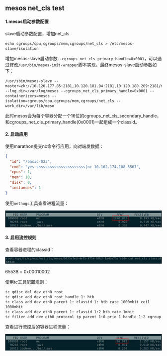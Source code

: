 ## mesos net_cls test

#### 1.mesos启动参数配置

slave启动参数配置，增加net_cls

```shell
echo cgroups/cpu,cgroups/mem,cgroups/net_cls > /etc/mesos-slave/isolation
```

增加mesos-slave启动参数`--cgroups_net_cls_primary_handle=0x0001`，可以通过修改`/usr/bin/mesos-init-wrapper`脚本实现，最终mesos-slave启动参数如下：

```shell
/usr/sbin/mesos-slave --master=zk://10.120.177.85:2181,10.120.181.94:2181,10.120.180.209:2181/mesos --log_dir=/var/log/mesos --cgroups_net_cls_primary_handle=0x0001 --containerizers=mesos --isolation=cgroups/cpu,cgroups/mem,cgroups/net_cls --work_dir=/var/lib/meso
```

此时mesos会为每个容器分配一个16位的cgroups_net_cls_secondary_handle，和cgroups_net_cls_primary_handle(0x0001)一起组成一个classid。

#### 2. 启动应用

使用marathon提交nc命令行应用，向对端发数据：

```json
{
  "id": "/basic-023",
  "cmd": "yes ssssssssssssssssssssss|nc 10.162.174.188 5567",
  "cpus": 1,
  "mem": 10,
  "disk": 0,
  "instances": 1
}
```

使用`nethogs`工具查看进程流量：

![](pic/rmp_net_cls_before.png)

#### 3. 启用流控规则

查看容器进程的classid：

![](pic/rmp_net_cls_classid.png)

65538 = 0x00010002

使用tc工具配置规则：

```shell
tc qdisc del dev eth0 root
tc qdisc add dev eth0 root handle 1: htb
tc class add dev eth0 parent 1: classid 1: htb rate 1000mbit ceil 1000mbit
tc class add dev eth0 parent 1: classid 1:2 htb rate 1mbit
tc filter add dev eth0 protocol ip parent 1:0 prio 1 handle 1:2 cgroup
```

查看进行流控后的容器进程流量：

![](pic/rmp_net_cls_after.png)